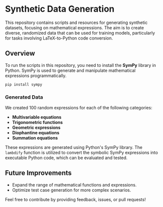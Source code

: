 # Synthetic Data Generation

This repository contains scripts and resources for generating synthetic datasets, focusing on mathematical expressions. The aim is to create diverse, randomized data that can be used for training models, particularly for tasks involving LaTeX-to-Python code conversion.

## Overview

To run the scripts in this repository, you need to install the **SymPy** library in Python. SymPy is used to generate and manipulate mathematical expressions programmatically.

```bash
pip install sympy
```

### Generated Data

We created 100 random expressions for each of the following categories:

- **Multivariable equations**
- **Trigonometric functions**
- **Geometric expressions**
- **Diophantine equations**
- **Summation equations**

These expressions are generated using Python's SymPy library. The `lambdify` function is utilized to convert the symbolic SymPy expressions into executable Python code, which can be evaluated and tested.

## Future Improvements

- Expand the range of mathematical functions and expressions.
- Optimize test case generation for more complex scenarios.

Feel free to contribute by providing feedback, issues, or pull requests!
